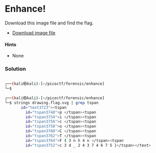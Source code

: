 # Enhance!
Download this image file and find the flag.

-   [Download image file](https://artifacts.picoctf.net/c/137/drawing.flag.svg)

#### Hints
- None

### Solution
```bash

┌──(kali㉿kali)-[~/picoctf/forensic/enhance]
└─$ 
 
┌──(kali㉿kali)-[~/picoctf/forensic/enhance]
└─$ strings drawing.flag.svg | grep tspan
       id="text3723"><tspan
         id="tspan3748">p </tspan><tspan
         id="tspan3754">i </tspan><tspan
         id="tspan3756">c </tspan><tspan
         id="tspan3758">o </tspan><tspan
         id="tspan3760">C </tspan><tspan
         id="tspan3762">T </tspan><tspan
         id="tspan3764">F { 3 n h 4 n </tspan><tspan
         id="tspan3752">c 3 d _ 2 4 3 7 4 6 7 5 }</tspan></text>

```
